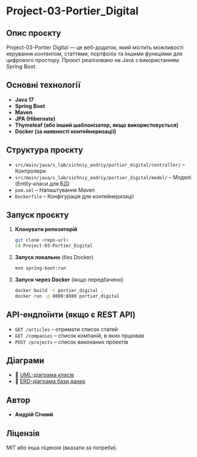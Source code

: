 # Project-03-Portier\_Digital

## Опис проєкту

Project-03-Portier Digital — це веб-додаток, який містить можливості керування контентом, статтями, портфоліо та іншими функціями для цифрового простору. Проєкт реалізовано на Java з використанням Spring Boot.

## Основні технології

- **Java 17**
- **Spring Boot**
- **Maven**
- **JPA (Hibernate)**
- **Thymeleaf (або інший шаблонізатор, якщо використовується)**
- **Docker (за наявності контейнеризації)**

## Структура проєкту

- `src/main/java/s_lab/sichniy_andriy/portier_digital/controller/` – Контролери
- `src/main/java/s_lab/sichniy_andriy/portier_digital/model/` – Моделі (Entity-класи для БД)
- `pom.xml` – Налаштування Maven
- `Dockerfile` – Конфігурація для контейнеризації

## Запуск проєкту

1. **Клонувати репозиторій**
   ```sh
   git clone <repo-url>
   cd Project-03-Portier_Digital
   ```
2. **Запуск локально** (без Docker)
   ```sh
   mvn spring-boot:run
   ```
3. **Запуск через Docker** (якщо передбачено)
   ```sh
   docker build -t portier_digital .
   docker run -p 8080:8080 portier_digital
   ```

## API-ендпоїнти (якщо є REST API)

- `GET /articles` – отримати список статей
- `GET /companies` – список компаній, в яких прцював
- `POST /projects` – список виконаних проектів

## Діаграми

- 🔗 [UML-діаграма класів](sandbox:/mnt/data/uml_diagram.png)
- 🔗 [ERD-діаграма бази даних](sandbox:/mnt/data/erd_diagram.png)

## Автор

- **Андрій Січний**

## Ліцензія

MIT або інша ліцензія (вказати за потреби).


